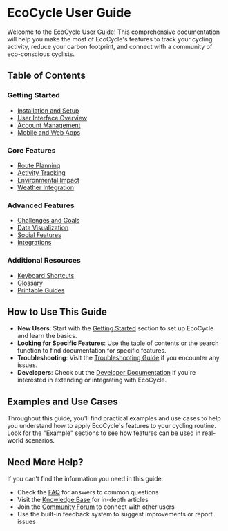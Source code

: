 # EcoCycle User Guide

Welcome to the EcoCycle User Guide! This comprehensive documentation will help you make the most of EcoCycle's features to track your cycling activity, reduce your carbon footprint, and connect with a community of eco-conscious cyclists.

## Table of Contents

### Getting Started
- [Installation and Setup](./getting_started.md)
- [User Interface Overview](./ui_overview.md)
- [Account Management](./account_management.md)
- [Mobile and Web Apps](./cross_platform.md)

### Core Features
- [Route Planning](./features/route_planning.md)
- [Activity Tracking](./features/activity_tracking.md)
- [Environmental Impact](./features/environmental_impact.md)
- [Weather Integration](./features/weather.md)

### Advanced Features
- [Challenges and Goals](./features/challenges.md) 
- [Data Visualization](./features/visualizations.md)
- [Social Features](./features/social.md)
- [Integrations](./features/integrations.md)

### Additional Resources
- [Keyboard Shortcuts](./keyboard_shortcuts.md)
- [Glossary](./glossary.md)
- [Printable Guides](./printable/index.md)

## How to Use This Guide

- **New Users**: Start with the [Getting Started](./getting_started.md) section to set up EcoCycle and learn the basics.
- **Looking for Specific Features**: Use the table of contents or the search function to find documentation for specific features.
- **Troubleshooting**: Visit the [Troubleshooting Guide](../troubleshooting/index.md) if you encounter any issues.
- **Developers**: Check out the [Developer Documentation](../developer/index.md) if you're interested in extending or integrating with EcoCycle.

## Examples and Use Cases

Throughout this guide, you'll find practical examples and use cases to help you understand how to apply EcoCycle's features to your cycling routine. Look for the "Example" sections to see how features can be used in real-world scenarios.

## Need More Help?

If you can't find the information you need in this guide:
- Check the [FAQ](../faq/index.md) for answers to common questions
- Visit the [Knowledge Base](../knowledge_base/index.md) for in-depth articles
- Join the [Community Forum](https://ecocycle.org/forum) to connect with other users
- Use the built-in feedback system to suggest improvements or report issues
